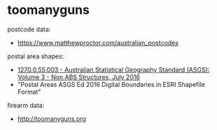 # toomanyguns

postcode data:
- https://www.matthewproctor.com/australian_postcodes

postal area shapes:
- [1270.0.55.003 - Australian Statistical Geography Standard (ASGS): Volume 3 - Non ABS Structures, July 2016](https://www.abs.gov.au/AUSSTATS/abs@.nsf/DetailsPage/1270.0.55.003July%202016?OpenDocument)
- "Postal Areas ASGS Ed 2016 Digital Boundaries in ESRI Shapefile Format"

firearm data:
- http://toomanyguns.org

